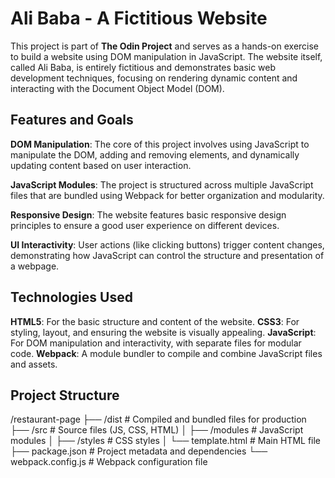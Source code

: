 # Ali Baba - A Fictitious Website

This project is part of **The Odin Project** and serves as a hands-on exercise to build a website using DOM manipulation in JavaScript. The website itself, called Ali Baba, is entirely fictitious and demonstrates basic web development techniques, focusing on rendering dynamic content and interacting with the Document Object Model (DOM).

## Features and Goals

**DOM Manipulation**: The core of this project involves using JavaScript to manipulate the DOM, adding and removing elements, and dynamically updating content based on user interaction.

**JavaScript Modules**: The project is structured across multiple JavaScript files that are bundled using Webpack for better organization and modularity.

**Responsive Design**: The website features basic responsive design principles to ensure a good user experience on different devices.

**UI Interactivity**: User actions (like clicking buttons) trigger content changes, demonstrating how JavaScript can control the structure and presentation of a webpage.

## Technologies Used
**HTML5**: For the basic structure and content of the website.
**CSS3**: For styling, layout, and ensuring the website is visually appealing.
**JavaScript**: For DOM manipulation and interactivity, with separate files for modular code.
**Webpack**: A module bundler to compile and combine JavaScript files and assets.

## Project Structure
/restaurant-page
├── /dist             # Compiled and bundled files for production
├── /src              # Source files (JS, CSS, HTML)
│   ├── /modules      # JavaScript modules
│   ├── /styles       # CSS styles
│   └── template.html # Main HTML file
├── package.json      # Project metadata and dependencies
└── webpack.config.js # Webpack configuration file

